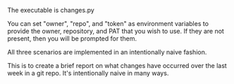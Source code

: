 The executable is changes.py

You can set "owner", "repo", and "token" as environment variables to provide
the owner, repository, and PAT that you wish to use.  If they are not present,
then you will be prompted for them.

All three scenarios are implemented in an intentionally naive fashion.

This is to create a brief report on what changes have occurred over the last
week in a git repo.  It's intentionally naive in many ways.
